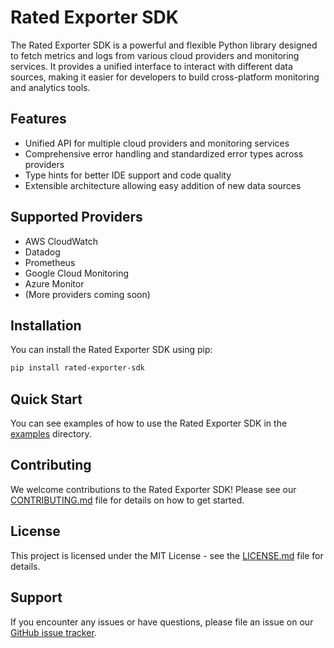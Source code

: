 # Rated Exporter SDK

The Rated Exporter SDK is a powerful and flexible Python library designed to fetch metrics and logs from various cloud providers and monitoring services. It provides a unified interface to interact with different data sources, making it easier for developers to build cross-platform monitoring and analytics tools.

## Features

- Unified API for multiple cloud providers and monitoring services
- Comprehensive error handling and standardized error types across providers
- Type hints for better IDE support and code quality
- Extensible architecture allowing easy addition of new data sources


## Supported Providers

- AWS CloudWatch
- Datadog
- Prometheus
- Google Cloud Monitoring
- Azure Monitor
- (More providers coming soon)

## Installation

You can install the Rated Exporter SDK using pip:

```bash
pip install rated-exporter-sdk
```

## Quick Start

You can see examples of how to use the Rated Exporter SDK in the [examples](examples) directory.


## Contributing

We welcome contributions to the Rated Exporter SDK! Please see our [CONTRIBUTING.md](CONTRIBUTING.md) file for details on how to get started.

## License

This project is licensed under the MIT License - see the [LICENSE.md](LICENSE.md) file for details.

## Support

If you encounter any issues or have questions, please file an issue on our [GitHub issue tracker](https://github.com/rated-network/rated-exporter-sdk/issues).

